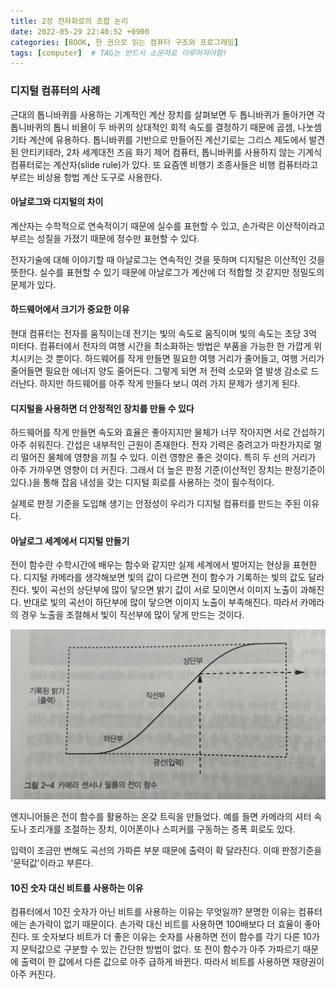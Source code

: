 ```yaml
---
title: 2장 전자회로의 조합 논리
date: 2022-05-29 22:40:52 +0900
categories: [BOOK, 한 권으로 읽는 컴퓨터 구조와 프로그래밍]
tags: [computer]  # TAG는 반드시 소문자로 이루어져야함!
---
```


### 디지털 컴퓨터의 사례
근대의 톱니바퀴를 사용하는 기계적인 계산 장치를 살펴보면 두 톱니바퀴가 돌아가면 각 톱니바퀴의 톱니 비욜이 두 바퀴의 상대적인 회적 속도를 결정하기 때문에 곱셈, 나눗셈 기타 계산에 유용하다.
톱니바퀴를 기반으로 만들어진 계산기로는 그리스 제도에서 발견된 안티키테라, 2차 세계대전 즈음 화기 제어 컴퓨터, 톱니바퀴를 사용하지 않는 기계식 컴퓨터로는 계산자(slide rule)가 있다.
또 요즘엔 비행기 조종사들은 비행 컴퓨터라고 부르는 비상용 항법 계산 도구로 사용한다.

#### 아날로그와 디지털의 차이
계산자는 수학적으로 연속적이기 때문에 실수를 표현할 수 있고, 손가락은 이산적이라고 부르는 성질을 가졌기 때문에 정수만 표현할 수 있다.

전자기술에 대해 이야기할 때 아날로그는 연속적인 것을 뜻하며 디지털은 이산적인 것을 뜻한다. 실수를 표현할 수 있기 때문에 아날로그가 계산에 더 적합할 것 같지만 정밀도의 문제가 있다.

#### 하드웨어에서 크기가 중요한 이유
현대 컴퓨터는 전자를 움직이는데 전기는 빛의 속도로 움직이며 빛의 속도는 초당 3억 미터다. 컴퓨터에서 전자의 여행 시간을 최소화하는 방법은 부품을 가능한 한 가깝게 위치시키는 것 뿐이다.
하드웨어를 작게 만들면 필요한 여행 거리가 줄어들고, 여행 거리가 줄어들면 필요한 에너지 양도 줄어든다. 그렇게 되면 저 전력 소모와 열 발생 감소로 드러난다. 하지만 하드웨어를 아주 작게 만들다 보니 여러 가지 문제가 생기게 된다.

#### 디지털을 사용하면 더 안정적인 장치를 만들 수 있다
하드웨어를 작게 만들면 속도와 효율은 좋아지지만 물체가 너무 작아지면 서로 간섭하기 아주 쉬워진다. 간섭은 내부적인 근원이 존재한다. 전자 기력은 중려고가 마찬가지로 멀리 떨어진 물체에 영향을 끼칠 수 있다.
이런 영향은 좋은 것이다. 특히 두 선의 거리가 아주 가까우면 영향이 더 커진다. 그래서 더 높은 판정 기준(이산적인 장치는 판정기준이 있다.)을 통해 잡음 내성을 갖는 디지털 회로를 사용하는 것이 필수적이다.

실제로 판정 기준을 도입해 생기는 안정성이 우리가 디지털 컴퓨터를 만드는 주된 이유다.

#### 아날로그 세계에서 디지털 만들기
전이 함수란 수학시간에 배우는 함수와 같지만 실제 세계에서 벌어지는 현상을 표현한다. 디지털 카메라를 생각해보면 빛의 값이 다르면 전이 함수가 기록하는 빛의 값도 달라진다. 빛이 곡선의 상단부에 많이 닿으면 밝기 값이 서로 모이면서 이미지 노출이 과해진다.
반대로 빛의 곡선이 하단부에 많이 닿으면 이미지 노출이 부족해진다. 따라서 카메라의 경우 노출을 조절해서 빛이 직선부에 많이 닿게 만드는 것이다.

<img src="/assets/img/posting_img/book/programingStructure/전이함수.jpeg" width="700px">

엔지니어들은 전이 함수를 활용하는 온갖 트릭을 만들었다. 예를 들면 카메라의 셔터 속도나 조리개를 조절하는 장치, 이어폰이나 스피커를 구동하는 증폭 회로도 있다.

입력이 조금만 변해도 곡선의 가파른 부분 때문에 출력이 확 달라진다. 이때 판정기준을 '문턱값'이라고 부른다.

#### 10진 숫자 대신 비트를 사용하는 이유
컴퓨터에서 10진 숫자가 아닌 비트를 사용하는 이유는 무엇일까? 분명한 이유는 컴퓨터에는 손가락이 없기 때문이다. 손가락 대신 비트를 사용하면 100배보다 더 효율이 좋아진다. 또 숫자보다 비트가 더 좋은 이유는 숫자를 사용하면 전이 함수를 각기 다른 10가지 문턱값으로 구분할 수 있는 간단한 방법이 없다.
또 전이 함수가 아주 가파르기 때문에 출력이 한 값에서 다른 값으로 아주 급하게 바뀐다. 따라서 비트를 사용하면 재량권이 아주 커진다.

